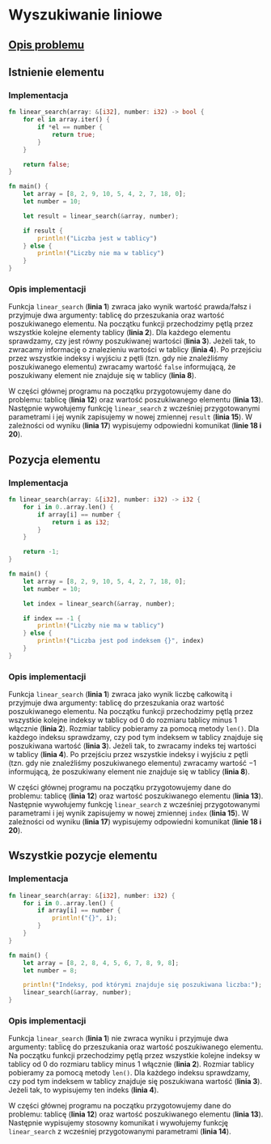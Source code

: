 # Wyszukiwanie liniowe

## [Opis problemu](../../../../algorithms/searching/linear-search.md)

## Istnienie elementu

### Implementacja

```rust linenums="1"
fn linear_search(array: &[i32], number: i32) -> bool {
    for el in array.iter() {
        if *el == number {
            return true;
        }
    }

    return false;
}

fn main() {
    let array = [8, 2, 9, 10, 5, 4, 2, 7, 18, 0];
    let number = 10;

    let result = linear_search(&array, number);

    if result {
        println!("Liczba jest w tablicy")
    } else {
        println!("Liczby nie ma w tablicy")
    }
}
```

### Opis implementacji

Funkcja `linear_search` (**linia 1**) zwraca jako wynik wartość prawda/fałsz i przyjmuje dwa argumenty: tablicę do przeszukania oraz wartość poszukiwanego elementu. Na początku funkcji przechodzimy pętlą przez wszystkie kolejne elementy tablicy (**linia 2**). Dla każdego elementu sprawdzamy, czy jest równy poszukiwanej wartości (**linia 3**). Jeżeli tak, to zwracamy informację o znalezieniu wartości w tablicy (**linia 4**). Po przejściu przez wszystkie indeksy i wyjściu z pętli (tzn. gdy nie znaleźliśmy poszukiwanego elementu) zwracamy wartość `false` informującą, że poszukiwany element nie znajduje się w tablicy (**linia 8**).

W części głównej programu na początku przygotowujemy dane do problemu: tablicę (**linia 12**) oraz wartość poszukiwanego elementu (**linia 13**). Następnie wywołujemy funkcję `linear_search` z wcześniej przygotowanymi parametrami i jej wynik zapisujemy w nowej zmiennej `result` (**linia 15**). W zależności od wyniku (**linia 17**) wypisujemy odpowiedni komunikat (**linie 18 i 20**).

## Pozycja elementu

### Implementacja

```rust linenums="1"
fn linear_search(array: &[i32], number: i32) -> i32 {
    for i in 0..array.len() {
        if array[i] == number {
            return i as i32;
        }
    }

    return -1;
}

fn main() {
    let array = [8, 2, 9, 10, 5, 4, 2, 7, 18, 0];
    let number = 10;

    let index = linear_search(&array, number);

    if index == -1 {
        println!("Liczby nie ma w tablicy")
    } else {
        println!("Liczba jest pod indeksem {}", index)
    }
}
```

### Opis implementacji

Funkcja `linear_search` (**linia 1**) zwraca jako wynik liczbę całkowitą i przyjmuje dwa argumenty: tablicę do przeszukania oraz wartość poszukiwanego elementu. Na początku funkcji przechodzimy pętlą przez wszystkie kolejne indeksy w tablicy od $0$ do rozmiaru tablicy minus 1 włącznie (**linia 2**). Rozmiar tablicy pobieramy za pomocą metody `len()`. Dla każdego indeksu sprawdzamy, czy pod tym indeksem w tablicy znajduje się poszukiwana wartość (**linia 3**). Jeżeli tak, to zwracamy indeks tej wartości w tablicy (**linia 4**). Po przejściu przez wszystkie indeksy i wyjściu z pętli (tzn. gdy nie znaleźliśmy poszukiwanego elementu) zwracamy wartość $-1$ informującą, że poszukiwany element nie znajduje się w tablicy (**linia 8**).

W części głównej programu na początku przygotowujemy dane do problemu: tablicę (**linia 12**) oraz wartość poszukiwanego elementu (**linia 13**). Następnie wywołujemy funkcję `linear_search` z wcześniej przygotowanymi parametrami i jej wynik zapisujemy w nowej zmiennej `index` (**linia 15**). W zależności od wyniku (**linia 17**) wypisujemy odpowiedni komunikat (**linie 18 i 20**).

## Wszystkie pozycje elementu

### Implementacja

```rust linenums="1"
fn linear_search(array: &[i32], number: i32) {
    for i in 0..array.len() {
        if array[i] == number {
            println!("{}", i);
        }
    }
}

fn main() {
    let array = [8, 2, 8, 4, 5, 6, 7, 8, 9, 8];
    let number = 8;

    println!("Indeksy, pod którymi znajduje się poszukiwana liczba:");
    linear_search(&array, number);
}
```

### Opis implementacji

Funkcja `linear_search` (**linia 1**) nie zwraca wyniku i przyjmuje dwa argumenty: tablicę do przeszukania oraz wartość poszukiwanego elementu. Na początku funkcji przechodzimy pętlą przez wszystkie kolejne indeksy w tablicy od $0$ do rozmiaru tablicy minus 1 włącznie (**linia 2**). Rozmiar tablicy pobieramy za pomocą metody `len()`. Dla każdego indeksu sprawdzamy, czy pod tym indeksem w tablicy znajduje się poszukiwana wartość (**linia 3**). Jeżeli tak, to wypisujemy ten indeks (**linia 4**). 

W części głównej programu na początku przygotowujemy dane do problemu: tablicę (**linia 12**) oraz wartość poszukiwanego elementu (**linia 13**). Następnie wypisujemy stosowny komunikat i wywołujemy funkcję `linear_search` z wcześniej przygotowanymi parametrami (**linia 14**).
